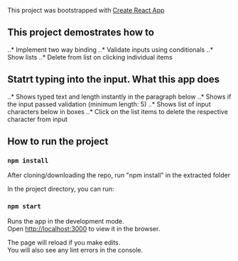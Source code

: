 This project was bootstrapped with [Create React App](https://github.com/facebookincubator/create-react-app)

## This project demostrates how to
..* Implement two way binding 
..* Validate inputs using conditionals
..* Show lists
..* Delete from list on clicking individual items 

## Statrt typing into the input. What this app does
..* Shows typed text and length instantly in the paragraph below 
..* Shows if the input passed validation (minimum length: 5)
..* Shows list of input characters below in boxes 
..* Click on the list items to delete the respective character from input 

## How to run the project

### `npm install`
After cloning/downloading the repo, run "npm install" in the extracted folder

In the project directory, you can run:

### `npm start`

Runs the app in the development mode.<br>
Open [http://localhost:3000](http://localhost:3000) to view it in the browser.

The page will reload if you make edits.<br>
You will also see any lint errors in the console.



